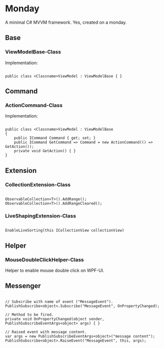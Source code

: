 # Monday

A minimal C# MVVM framework.
Yes, created on a monday.

## Base

### ViewModelBase-Class

Implementation:

```CSharp

public class <Classname>ViewModel : ViewModelBase { }

```

## Command

### ActionCommand-Class

Implementation:

```CSharp

public class <Classname>ViewModel : ViewModelBase 
{
	public ICommand Command { get; set; }
	public ICommand GetCommand => Command = new ActionCommand(() => GetAction());
	private void GetAction() { }
}

```

## Extension

### CollectionExtension-Class

```CSharp

ObservableCollection<T>().AddRange();
ObservableCollection<T>().AddRangeCleared();

```

### LiveShapingExtension-Class

```CSharp

EnableLiveSorting(this ICollectionView collectionView)

```

## Helper

### MouseDoubleClickHelper-Class

Helper to enable mouse double click on WPF-UI.

## Messenger

```CSharp

// Subscribe with name of event ("MessageEvent").
PublishSubscribe<object>.Subscribe("MessageEvent", OnPropertyChanged);

// Method to be fired.
private void OnPropertyChanged(object sender, PublishSubscribeEventArgs<object> args) { }

// Raised event with message content.
var args = new PublishSubscribeEventArgs<object>("message content");
PublishSubscribe<object>.RaiseEvent("MessageEvent", this, args);

```
